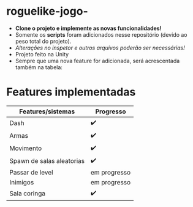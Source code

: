 # roguelike-jogo-
 * **Clone o projeto e implemente as novas funcionalidades!**
 * Somente os **scripts** foram adicionados nesse repositório (devido ao peso total do projeto).
 * *Alterações no inspetor e outros arquivos poderão ser necessárias!*
 * Projeto feito na Unity
 * Sempre que uma nova feature for adicionada, será acrescentada também na tabela:
   
# Features implementadas
Features/sistemas  | Progresso     
------------- | --------------
Dash | ✔️
Armas | ✔️
Movimento | ✔️
Spawn de salas aleatorias | ✔️
Passar de level | em progresso
Inimigos | em progresso
Sala coringa | ✔️
